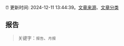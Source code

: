 :alarm_clock: 更新时间: 2024-12-11 13:44:39。[文章来源](/README.md)、[文章分类](/TAGS.md)

## 报告


> 关键字：`报告`、`月报`



